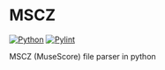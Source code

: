 MSCZ
====

[![Python](https://github.com/gwbres/mscz/actions/workflows/python.yml/badge.svg)](https://github.com/gwbres/mscz/actions/workflows/python.yml)
[![Pylint](https://github.com/gwbres/mscz/actions/workflows/pylint.yml/badge.svg)](https://github.com/gwbres/mscz/actions/workflows/pylint.yml)

MSCZ (MuseScore) file parser in python
